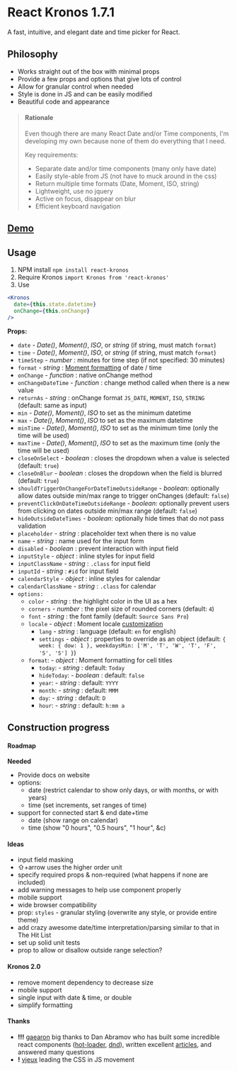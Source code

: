 React Kronos 1.7.1
==================

A fast, intuitive, and elegant date and time picker for React.

## Philosophy

- Works straight out of the box with minimal props
- Provide a few props and options that give lots of control
- Allow for granular control when needed
- Style is done in JS and can be easily modified
- Beautiful code and appearance

> #### Rationale
>
> Even though there are many React Date and/or Time components, I'm developing my own because none of them do everything that I need.
>
> Key requirements:
> - Separate date and/or time components (many only have date)
> - Easily style-able from JS (not have to muck around in the css)
> - Return multiple time formats (Date, Moment, ISO, string)
> - Lightweight, use no jquery
> - Active on focus, disappear on blur
> - Efficient keyboard navigation

## [Demo](http://dubert.github.io/react-kronos)

## Usage

1. NPM install `npm install react-kronos`
2. Require Kronos `import Kronos from 'react-kronos'`
3. Use
```jsx
<Kronos
  date={this.state.datetime}
  onChange={this.onChange}
/>
```

**Props:**
- `date` - *Date()*, *Moment()*, *ISO*, or *string* (if string, must match `format`)
- `time` - *Date()*, *Moment()*, *ISO*, or *string* (if string, must match `format`)
- `timeStep` - *number* : minutes for time step (if not specified: 30 minutes)
- `format` - *string* : [Moment formatting](http://momentjs.com/docs/#/parsing/string-format/) of date / time
- `onChange` - *function* : native onChange method
- `onChangeDateTime` - *function* : change method called when there is a new value
- `returnAs` - *string* : onChange format `JS_DATE`, `MOMENT`, `ISO`, `STRING` (default: same as input)
- `min` - *Date()*, *Moment()*, *ISO* to set as the minimum datetime
- `max` - *Date()*, *Moment()*, *ISO* to set as the maximum datetime
- `minTime` - *Date()*, *Moment()*, *ISO* to set as the minimum time (only the time will be used)
- `maxTime` - *Date()*, *Moment()*, *ISO* to set as the maximum time (only the time will be used)
- `closeOnSelect` - *boolean* : closes the dropdown when a value is selected (default: `true`)
- `closeOnBlur` - *boolean* : closes the dropdown when the field is blurred (default: `true`)
- `shouldTriggerOnChangeForDateTimeOutsideRange` - *boolean*: optionally allow dates outside min/max range to trigger onChanges (default: `false`)
- `preventClickOnDateTimeOutsideRange` - *boolean*: optionally prevent users from clicking on dates outside min/max range (default: `false`)
- `hideOutsideDateTimes` - *boolean*: optionally hide times that do not pass validation
- `placeholder` - *string* : placeholder text when there is no value
- `name` - *string* : name used for the input form
- `disabled` - *boolean* : prevent interaction with input field
- `inputStyle` - *object* : inline styles for input field
- `inputClassName` - *string* : `.class` for input field
- `inputId` - *string* : `#id` for input field
- `calendarStyle` - *object* : inline styles for calendar
- `calendarClassName` - *string* : `.class` for calendar
- `options:`
  - `color` - *string* : the highlight color in the UI as a hex
  - `corners` - *number* : the pixel size of rounded corners (default: `4`)
  - `font` - *string* : the font family (default: `Source Sans Pro`)
  - `locale` - *object* : Moment locale [customization](http://momentjs.com/docs/#/customization/)
    - `lang` - *string* : language (default: `en` for english)
    - `settings` - *object* : properties to override as an object (default: `{ week: { dow: 1 }, weekdaysMin: ['M', 'T', 'W', 'T', 'F', 'S', 'S'] }`)
  - `format`: - *object* : Moment formatting for cell titles
    - `today`: - *string* : default: `Today`
    - `hideToday`: - *boolean* : default: `false`
    - `year`: - *string* : default: `YYYY`
    - `month`: - *string* : default: `MMM`
    - `day`: - *string* : default: `D`
    - `hour`: - *string* : default: `h:mm a`

## Construction progress

#### Roadmap

**Needed**
- Provide docs on website
- options:
  - date (restrict calendar to show only days, or with months, or with years)
  - time (set increments, set ranges of time)
- support for connected start & end date+time
  - date (show range on calendar)
  - time (show "0 hours", "0.5 hours", "1 hour", &c)

#### Ideas

- input field masking
- ⇧+arrow uses the higher order unit
- specify required props & non-required (what happens if none are included)
- add warning messages to help use component properly
- mobile support
- wide browser compatibility
- prop: `styles` - granular styling (overwrite any style, or provide entire theme)
- add crazy awesome date/time interpretation/parsing similar to that in The Hit List
- set up solid unit tests
- prop to allow or disallow outside range selection?

#### Kronos 2.0

- remove moment dependency to decrease size
- mobile support
- single input with date & time, or double
- simplify formatting

#### Thanks

- **!!!** [gaearon](https://github.com/gaearon) big thanks to Dan Abramov who has built some incredible react components ([hot-loader](https://github.com/gaearon/react-hot-loader), [dnd](https://github.com/gaearon/react-dnd)), written excellent [articles](https://medium.com/@dan_abramov), and answered many questions
- **!** [vjeux](https://github.com/vjeux) leading the CSS in JS movement
